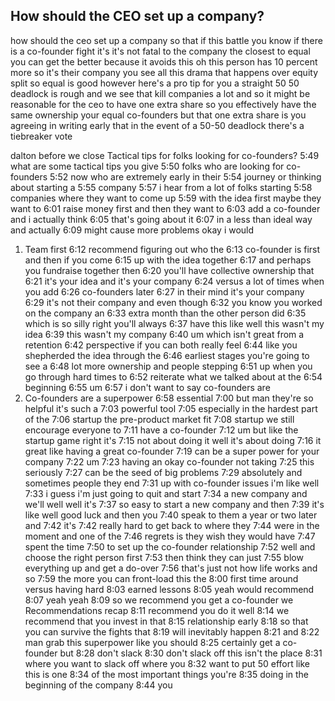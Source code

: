
## How should the CEO set up a company?
how should the ceo set up a company so that if this battle you know if there is a co-founder fight it's it's not fatal to the company the closest to equal you can get the better because it avoids this oh this person has 10 percent more so it's their company you see all this drama that happens over equity split so equal is good however here's a pro tip for you a straight 50 50 deadlock is rough and we see that kill companies a lot and so it might be reasonable for the ceo to have one extra share so you effectively have the same ownership your equal co-founders but that one extra share is you agreeing in writing early that in the event of a 50-50 deadlock there's a tiebreaker vote 

dalton before we close
Tactical tips for folks looking for co-founders?
5:49
what are some tactical tips you give
5:50
folks who are looking for co-founders
5:52
now who are extremely early in their
5:54
journey or thinking about starting a
5:55
company
5:57
i hear from a lot of folks starting
5:58
companies where they want to come up
5:59
with the idea first maybe they want to
6:01
raise money first and then they want to
6:03
add a co-founder and i actually think
6:05
that's going about it
6:07
in a less than ideal way and actually
6:09
might cause more problems okay i would
1. Team first
6:12
recommend figuring out who the
6:13
co-founder is first and then if you come
6:15
up with the idea together
6:17
and perhaps you fundraise together then
6:20
you'll have collective ownership that
6:21
it's your idea and it's your company
6:24
versus a lot of times when you add
6:26
co-founders later
6:27
in their mind it's your company
6:29
it's not their company and even though
6:32
you know you worked on the company an
6:33
extra month than the other person did
6:35
which is so silly right you'll always
6:37
have this like well this wasn't my idea
6:39
this wasn't my company
6:40
um which isn't great from a retention
6:42
perspective if you can both really feel
6:44
like you shepherded the idea through the
6:46
earliest stages you're going to see a
6:48
lot more ownership and people stepping
6:51
up when you go through hard times to
6:52
reiterate what we talked about at the
6:54
beginning
6:55
um
6:57
i don't want to say co-founders are
1. Co-founders are a superpower
6:58
essential
7:00
but man they're so helpful it's such a
7:03
powerful tool
7:05
especially in the hardest part of the
7:06
startup the pre-product market fit
7:08
startup we still encourage everyone to
7:11
have a co-founder
7:12
um but like the startup game right it's
7:15
not about doing it well it's about doing
7:16
it great like having a great co-founder
7:19
can be a super power for your company
7:22
um
7:23
having an okay co-founder not taking
7:25
this seriously
7:27
can be the seed of big problems
7:29
absolutely and sometimes people they end
7:31
up with co-founder issues i'm like well
7:33
i guess i'm just going to quit and start
7:34
a new company and we'll well well it's
7:37
so easy to start a new company and then
7:39
it's like well good luck and then you
7:40
speak to them a year or two later and
7:42
it's
7:42
really hard to get back to where they
7:44
were in the moment and one of the
7:46
regrets is they wish they would have
7:47
spent the time
7:50
to set up the co-founder relationship
7:52
well and choose the right person first
7:53
then think they can just
7:55
blow everything up and get a do-over
7:56
that's just not how life works and so
7:59
the more you can front-load this the
8:00
first time around versus having hard
8:03
earned lessons
8:05
yeah would recommend
8:07
yeah yeah
8:09
so we recommend you get a co-founder we
Recommendations recap
8:11
recommend you do it well
8:14
we recommend that you invest in that
8:15
relationship early
8:18
so that you can survive the fights that
8:19
will inevitably happen
8:21
and
8:22
man grab this superpower like you should
8:25
certainly get a co-founder but
8:28
don't slack
8:30
don't slack off this isn't the place
8:31
where you want to slack off where you
8:32
want to put 50 effort like this is one
8:34
of the most important things you're
8:35
doing in the beginning of the company
8:44
you